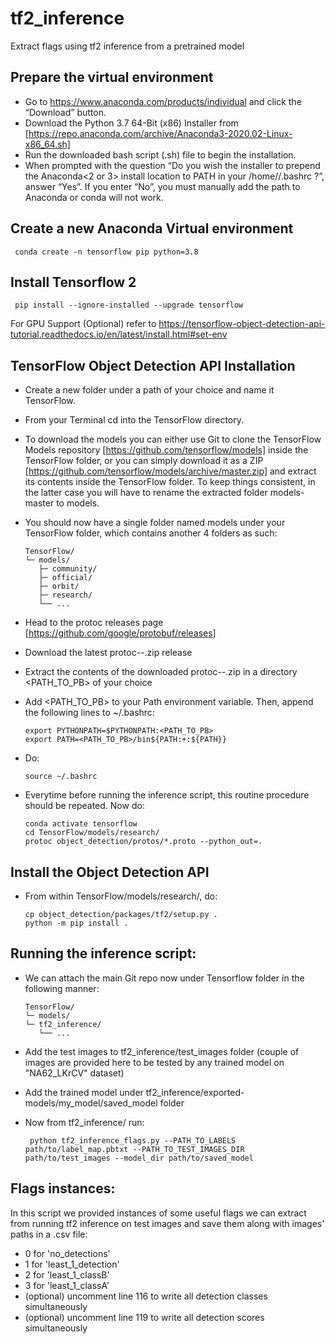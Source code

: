 # tf2_inference
Extract flags using tf2 inference from a pretrained model

## Prepare the virtual environment
- Go to https://www.anaconda.com/products/individual and click the “Download” button.
- Download the Python 3.7 64-Bit (x86) Installer from [https://repo.anaconda.com/archive/Anaconda3-2020.02-Linux-x86_64.sh]
- Run the downloaded bash script (.sh) file to begin the installation.
- When prompted with the question “Do you wish the installer to prepend the Anaconda<2 or 3> install location to PATH in your /home/<user>/.bashrc ?”, answer “Yes”. If you enter “No”, you must manually add the path to Anaconda or conda will not work.

## Create a new Anaconda Virtual environment
     conda create -n tensorflow pip python=3.8   
     
## Install Tensorflow 2
     pip install --ignore-installed --upgrade tensorflow
For GPU Support (Optional) refer to https://tensorflow-object-detection-api-tutorial.readthedocs.io/en/latest/install.html#set-env

## TensorFlow Object Detection API Installation
- Create a new folder under a path of your choice and name it TensorFlow.
- From your Terminal cd into the TensorFlow directory.
- To download the models you can either use Git to clone the TensorFlow Models repository [https://github.com/tensorflow/models] inside the TensorFlow folder, or you can simply download it as a ZIP [https://github.com/tensorflow/models/archive/master.zip] and extract its contents inside the TensorFlow folder. To keep things consistent, in the latter case you will have to rename the extracted folder models-master to models.
- You should now have a single folder named models under your TensorFlow folder, which contains another 4 folders as such:
      
      TensorFlow/
      └─ models/
         ├─ community/
         ├─ official/
         ├─ orbit/
         ├─ research/
         └── ...
      
- Head to the protoc releases page [https://github.com/google/protobuf/releases]
- Download the latest protoc-*-*.zip release
- Extract the contents of the downloaded protoc-*-*.zip in a directory <PATH_TO_PB> of your choice 
- Add <PATH_TO_PB> to your Path environment variable. Then, append the following lines to ~/.bashrc:

      export PYTHONPATH=$PYTHONPATH:<PATH_TO_PB>
      export PATH=<PATH_TO_PB>/bin${PATH:+:${PATH}}

- Do:
      
      source ~/.bashrc

- Everytime before running the inference script, this routine procedure should be repeated. Now do:
    
      conda activate tensorflow
      cd TensorFlow/models/research/
      protoc object_detection/protos/*.proto --python_out=.

## Install the Object Detection API
- From within TensorFlow/models/research/, do:

      cp object_detection/packages/tf2/setup.py . 
      python -m pip install .


## Running the inference script:
- We can attach the main Git repo now under Tensorflow folder in the following manner:

      TensorFlow/
      └─ models/
      └─ tf2_inference/
         └── ...
         
- Add the test images to tf2_inference/test_images folder (couple of images are provided here to be tested by any trained model on "NA62_LKrCV" dataset)
- Add the trained model under tf2_inference/exported-models/my_model/saved_model folder
- Now from tf2_inference/ run:

       python tf2_inference_flags.py --PATH_TO_LABELS path/to/label_map.pbtxt --PATH_TO_TEST_IMAGES_DIR path/to/test_images --model_dir path/to/saved_model
       
       
## Flags instances:
In this script we provided instances of some useful flags we can extract from running tf2 inference on test images and save them along with images' paths in a .csv file:
- 0 for 'no_detections'
- 1 for 'least_1_detection'
- 2 for 'least_1_classB'
- 3 for 'least_1_classA'
- (optional) uncomment line 116 to write all detection classes simultaneously
- (optional) uncomment line 119 to write all detection scores simultaneously

      






     
